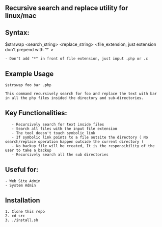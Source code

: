 ##  Recursive search and replace utility for linux/mac

## Syntax:

   $strswap <search_string> <replace_string> <file_extension, just extension don't prepend with '*' >

	- Don't add "*" in front of file extension, just input .php or .c 

## Example Usage

 	$strswap foo bar .php

	This command recursively search for foo and replace the text with bar in all the php files insided the directory and sub-directories.

## Key Functionalities:

       - Recursively search for text inside files
       - Search all files with the input file extension
       - The tool doesn't touch symbolic link
       - If symbolic link points to a file outsite the directory ( No search/replace operation happen outside the current directory )
       - No backup file will be created, It is the responsibility of the user to take a backup
       - Recursively search all the sub directories

## Useful for:

    - Web Site Admin
    - System Admin


## Installation

	1. Clone this repo
	2. cd src
 	3. ./install.sh




